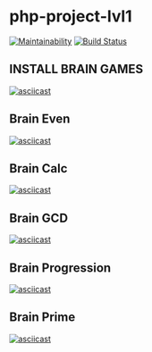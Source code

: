 # php-project-lvl1
[![Maintainability](https://api.codeclimate.com/v1/badges/eba6abe15c51e71c8d53/maintainability)](https://codeclimate.com/github/alexmixaylov/php-project-lvl1/maintainability)
[![Build Status](https://travis-ci.org/alexmixaylov/php-project-lvl1.svg?branch=master)](https://travis-ci.org/alexmixaylov/php-project-lvl1)

INSTALL BRAIN GAMES
---------
[![asciicast](https://asciinema.org/a/8zKic30vakA9WOhWVUA07Ov8P.svg)](https://asciinema.org/a/8zKic30vakA9WOhWVUA07Ov8P)

Brain Even
---------
[![asciicast](https://asciinema.org/a/5QFsEGgXc7RPMaKU9dEpU4UXp.svg)](https://asciinema.org/a/5QFsEGgXc7RPMaKU9dEpU4UXp)

Brain Calc
---------
[![asciicast](https://asciinema.org/a/qQWMMnr03ET1ueZvamf2cwLKi.svg)](https://asciinema.org/a/qQWMMnr03ET1ueZvamf2cwLKi)

Brain GCD
---------
[![asciicast](https://asciinema.org/a/JYIwwWyTpv3VxeEwG69OsgksL.svg)](https://asciinema.org/a/JYIwwWyTpv3VxeEwG69OsgksL)

Brain Progression
----------
[![asciicast](https://asciinema.org/a/YfoNcWicrXxnY2d3CA57WA4hL.svg)](https://asciinema.org/a/YfoNcWicrXxnY2d3CA57WA4hL)

Brain Prime
----------
[![asciicast](https://asciinema.org/a/ZlpeNWUyGMxdXdqsGDOZIjuxs.svg)](https://asciinema.org/a/ZlpeNWUyGMxdXdqsGDOZIjuxs)
